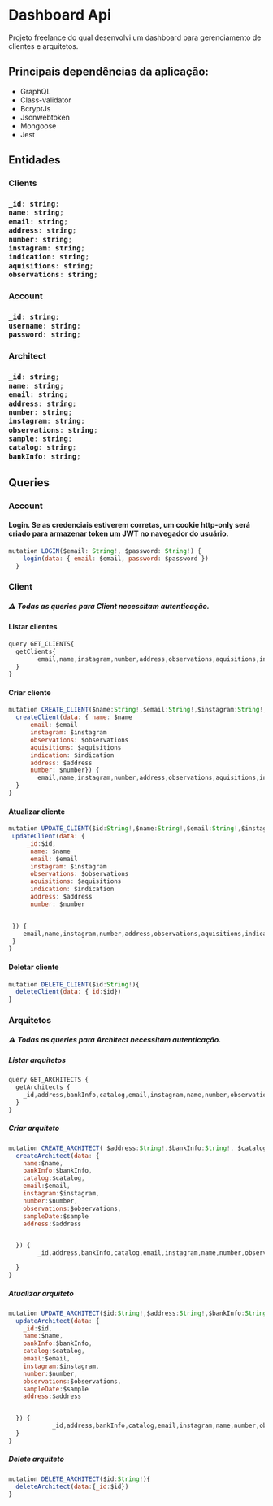 <h1>Dashboard Api</h1>
<p>Projeto freelance do qual desenvolvi um dashboard para gerenciamento de clientes e arquitetos.</p>

<h2>Principais dependências da aplicação:</h2>
<ul>
<li>GraphQL</li>
<li>Class-validator</li>
<li>BcryptJs</li>
<li>Jsonwebtoken</li>
<li>Mongoose</li>
<li>Jest</li>
</ul>
<h2>Entidades</h2>
<h3>Clients<h3>

```javascript
_id: string;
name: string;
email: string;
address: string;
number: string;
instagram: string;
indication: string;
aquisitions: string;
observations: string;
```

<h3>Account<h3>

```javascript
_id: string;
username: string;
password: string;
```

<h3>Architect<h3>

```javascript
_id: string;
name: string;
email: string;
address: string;
number: string;
instagram: string;
observations: string;
sample: string;
catalog: string;
bankInfo: string;
```

<h2>Queries</h2>
<h3>Account</h3>
<h4>Login. Se as credenciais estiverem corretas, um cookie http-only será criado para armazenar token um JWT no navegador do usuário.</h4>

```javascript
mutation LOGIN($email: String!, $password: String!) {
    login(data: { email: $email, password: $password })
  }
```

<h3>Client</h3>
<h5>⚠️ Todas as queries para Client necessitam autenticação.</h5>
<h4>Listar clientes</h4>

```javascript
query GET_CLIENTS{
  getClients{
        email,name,instagram,number,address,observations,aquisitions,indication,_id
  }
}
```

<h4>Criar cliente</h4>

```javascript
mutation CREATE_CLIENT($name:String!,$email:String!,$instagram:String!, $observations:String!,$aquisitions:String!,$indication:String!,$address:String!,$number:String!,){
  createClient(data: { name: $name
      email: $email
      instagram: $instagram
      observations: $observations
      aquisitions: $aquisitions
      indication: $indication
      address: $address
      number: $number}) {
        email,name,instagram,number,address,observations,aquisitions,indication
  }
}
```

<h4>Atualizar cliente</h4>

```javascript
mutation UPDATE_CLIENT($id:String!,$name:String!,$email:String!,$instagram:String!, $observations:String!,$aquisitions:String!,$indication:String!,$address:String!,$number:String!){
 updateClient(data: {
     _id:$id,
      name: $name
      email: $email
      instagram: $instagram
      observations: $observations
      aquisitions: $aquisitions
      indication: $indication
      address: $address
      number: $number


 }) {
    email,name,instagram,number,address,observations,aquisitions,indication
 }
}

```

<h4>Deletar cliente</h4>

```javascript
mutation DELETE_CLIENT($id:String!){
  deleteClient(data: {_id:$id})
}

```

<h3>Arquitetos</h3>
<h5>⚠️ Todas as queries para Architect necessitam autenticação.</h5>
<h5>Listar arquitetos</h5>

```javascript
query GET_ARCHITECTS {
  getArchitects {
    _id,address,bankInfo,catalog,email,instagram,name,number,observations,sampleDate
  }
}

```

<h5>Criar arquiteto</h5>

```javascript
mutation CREATE_ARCHITECT( $address:String!,$bankInfo:String!, $catalog:String!,$email:String!,$instagram:String!, $name:String,$number:String!,$observations:String!, $sample:String!){
  createArchitect(data: {
    name:$name,
    bankInfo:$bankInfo,
    catalog:$catalog,
    email:$email,
    instagram:$instagram,
    number:$number,
    observations:$observations,
    sampleDate:$sample
    address:$address


  }) {
        _id,address,bankInfo,catalog,email,instagram,name,number,observations,sampleDate

  }
}

```

<h5>Atualizar arquiteto</h5>

```javascript
mutation UPDATE_ARCHITECT($id:String!,$address:String!,$bankInfo:String!, $catalog:String!,$email:String!,$instagram:String!, $name:String,$number:String!,$observations:String!, $sample:String) {
  updateArchitect(data: {
    _id:$id,
    name:$name,
    bankInfo:$bankInfo,
    catalog:$catalog,
    email:$email,
    instagram:$instagram,
    number:$number,
    observations:$observations,
    sampleDate:$sample
    address:$address


  }) {
            _id,address,bankInfo,catalog,email,instagram,name,number,observations,sampleDate
  }
}

```

<h5>Delete arquiteto</h5>

```javascript
mutation DELETE_ARCHITECT($id:String!){
  deleteArchitect(data:{_id:$id})
}
```
